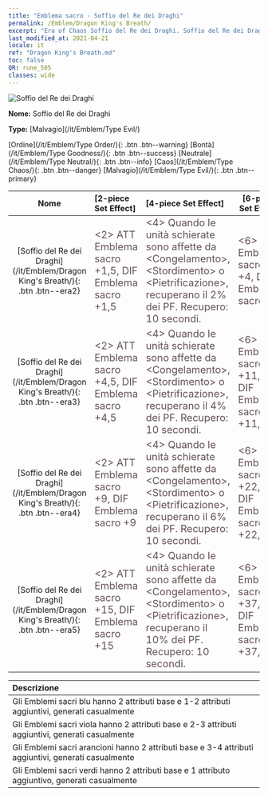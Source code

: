 ```yaml
---
title: "Emblema sacro - Soffio del Re dei Draghi"
permalink: /Emblem/Dragon King's Breath/
excerpt: "Era of Chaos Soffio del Re dei Draghi. Soffio del Re dei Draghi. Era of Chaos Emblema sacro Soffio del Re dei Draghi. Era of Chaos Malvagio Soffio del Re dei Draghi"
last_modified_at: 2021-04-21
locale: it
ref: "Dragon King's Breath.md"
toc: false
QR: rune_505
classes: wide
---
```


  ![Soffio del Re dei Draghi](/images/r/rune_icon_505.png)

 **Nome:** Soffio del Re dei Draghi

 **Type:** [Malvagio](/it/Emblem/Type Evil/)

  [Ordine](/it/Emblem/Type Order/){: .btn .btn--warning}   [Bontà](/it/Emblem/Type Goodness/){: .btn .btn--success}   [Neutrale](/it/Emblem/Type Neutral/){: .btn .btn--info}   [Caos](/it/Emblem/Type Chaos/){: .btn .btn--danger}   [Malvagio](/it/Emblem/Type Evil/){: .btn .btn--primary} 

  |  Nome    | [2-piece Set Effect] | [4-piece Set Effect] | [6-piece Set Effect]  | 
  |:-----------------------:|:-------------------|:-----------------|----------------| 
  | [Soffio del Re dei Draghi](/it/Emblem/Dragon King's Breath/){: .btn .btn--era2} | <span style="color: #645252;font-size:20px">&lt;2&gt; ATT Emblema sacro +1,5, DIF Emblema sacro +1,5</span> | <span style="color: #645252;font-size:20px">&lt;4&gt; Quando le unità schierate sono affette da &lt;Congelamento&gt;, &lt;Stordimento&gt; o &lt;Pietrificazione&gt;, recuperano il 2% dei PF. Recupero: 10 secondi.</span> | <span style="color: #645252;font-size:20px">&lt;6&gt; ATT Emblema sacro +4, DIF Emblema sacro +4</span> | 
  | [Soffio del Re dei Draghi](/it/Emblem/Dragon King's Breath/){: .btn .btn--era3} | <span style="color: #645252;font-size:20px">&lt;2&gt; ATT Emblema sacro +4,5, DIF Emblema sacro +4,5</span> | <span style="color: #645252;font-size:20px">&lt;4&gt; Quando le unità schierate sono affette da &lt;Congelamento&gt;, &lt;Stordimento&gt; o &lt;Pietrificazione&gt;, recuperano il 4% dei PF. Recupero: 10 secondi.</span> | <span style="color: #645252;font-size:20px">&lt;6&gt; ATT Emblema sacro +11,5, DIF Emblema sacro +11,5</span> | 
  | [Soffio del Re dei Draghi](/it/Emblem/Dragon King's Breath/){: .btn .btn--era4} | <span style="color: #645252;font-size:20px">&lt;2&gt; ATT Emblema sacro +9, DIF Emblema sacro +9</span> | <span style="color: #645252;font-size:20px">&lt;4&gt; Quando le unità schierate sono affette da &lt;Congelamento&gt;, &lt;Stordimento&gt; o &lt;Pietrificazione&gt;, recuperano il 6% dei PF. Recupero: 10 secondi.</span> | <span style="color: #645252;font-size:20px">&lt;6&gt; ATT Emblema sacro +22,5, DIF Emblema sacro +22,5</span> | 
  | [Soffio del Re dei Draghi](/it/Emblem/Dragon King's Breath/){: .btn .btn--era5} | <span style="color: #645252;font-size:20px">&lt;2&gt; ATT Emblema sacro +15, DIF Emblema sacro +15</span> | <span style="color: #645252;font-size:20px">&lt;4&gt; Quando le unità schierate sono affette da &lt;Congelamento&gt;, &lt;Stordimento&gt; o &lt;Pietrificazione&gt;, recuperano il 10% dei PF. Recupero: 10 secondi.</span> | <span style="color: #645252;font-size:20px">&lt;6&gt; ATT Emblema sacro +37,5, DIF Emblema sacro +37,5</span> | 

  |         Descrizione            | 
  |:-------------------------------|
  | Gli Emblemi sacri blu hanno 2 attributi base e 1-2 attributi aggiuntivi, generati casualmente |
  | Gli Emblemi sacri viola hanno 2 attributi base e 2-3 attributi aggiuntivi, generati casualmente |
  | Gli Emblemi sacri arancioni hanno 2 attributi base e 3-4 attributi aggiuntivi, generati casualmente |
  | Gli Emblemi sacri verdi hanno 2 attributi base e 1 attributo aggiuntivo, generati casualmente |
